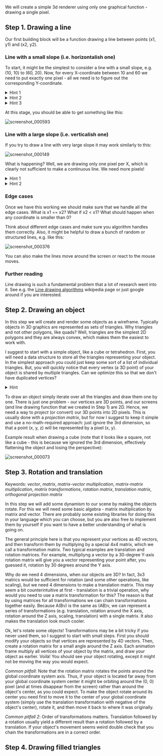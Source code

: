We will create a simple 3d renderer using only one graphical function - drawing a single pixel.

## Step 1. Drawing a line

Our first building block will be a function drawing a line between points (x1, y1) and (x2, y2).

### Line with a small slope (i.e. horizontalish one)

To start, it might be the simplest to consider a line with a small slope, e.g. (10, 10) to (60, 20). Now, for every X-coordinate between 10 and 60 we need
to put exactly one pixel - all we need is to figure out the corresponding Y-coordinate.

<details>
  <summary>Hint 1</summary>
  How to calculate the Y coordinate at the midpoint between x1 and x2? What about 25% along the (x1, x2) interval? 37%? x%?
</details>

<details>
  <summary>Hint 2</summary>
  What is the average Y-coordinate change when we move from x to x+1? Knowing this, we should be able to calculate the Y coordinate for every X value.
</details>

<details>
  <summary>Hint 3</summary>
  You can calculate the Y coordinates analyticaly (i.e. calculate the value for every X individually), or do it iteratively. For example, if the average
  Y-coordinate change is 0.2, then we need to "move" our line one pixel up every 5 horizontal pixels.
</details>

At this stage, you should be able to get something like this:

![screenshot_000593](https://github.com/pszemsza/graphics_challenges/assets/65168262/8d3cbfff-5ba5-4264-bd73-d98471455694)


### Line with a large slope (i.e. verticalish one)

If you try to draw a line with very large slope it may work similarly to this:

![screenshot_000149](https://github.com/pszemsza/graphics_challenges/assets/65168262/e20edf0a-22cc-43d4-bd56-e10f9d3287f9)

What is happening? Well, we are drawing only one pixel per X, which is clearly not sufficient to make a continuous line. We need more pixels!

<details>
  <summary>Hint 1</summary>
  What if you would switch labels on the X and Y axes?
</details>

<details>
  <summary>Hint 2</summary>
  You can think about this as a drawing a line along the Y axis - now, for every y in the (y1, y2) you will need exactly one pixel at a proper X coordinate.
</details>

### Edge cases

Once we have this working we should make sure that we handle all the edge cases. What is x1 == x2? What if x2 < x1?
What should happen when any coordinate is smaller than 0?

Think about different edge cases and make sure you algorithm handles them correctly. Also, it might be helpful to draw a bunch of random or structured lines,
e.g. like this:

![screenshot_000376](https://github.com/pszemsza/graphics_challenges/assets/65168262/10580700-33e7-4dbe-800d-fb5ca66e34b0)

You can also make the lines move around the screen or react to the mouse moves.

### Further reading

Line drawing is such a fundamental problem that a lot of research went into it. See e.g. the
[Line drawing algorithms](https://en.wikipedia.org/wiki/Line_drawing_algorithm) wikipedia page or just google around if you are interested.


## Step 2. Drawing an object

In this step we will create and render some objects as a wireframe. Typically objects in 3D graphics are represented as sets of triangles. Why triangles and not other polygons, like quads? Well, triangles are the simplest 2D polygons and they are always convex, which makes them the easiest to work with.

I suggest to start with a simple object, like a cube or tetrahedron. First, you will need a data structure to store all the triangles representing your object. In the simplest approach you could just keep some sort of a list of individual triangles. But, you will quickly notice that every vertex (a 3D point) of your object is shared by multiple triangles. Can we optimize this so that we don't have duplicated vertices?

<details>
  <summary>Hint</summary>
  Typically the objects are represented as a list of vertices and a list of vertex indices triples. For example, you could represent a 2D square like this:

```
vertices = [[0, 0], [10, 0], [10, 10], [0, 10]]
indices = [[0, 1, 2], [0, 2, 3]]
```

</details>

To draw an object simply iterate over all the triangles and draw them one by one. There is just one problem - our vertices are 3D points, and our screens (and line drawing function that we created in Step 1) are 2D. Hence, we need a way to _project_ (or convert) our 3D points into 2D pixels. This is usually done with a _projection matrix_, but for now I suggest to keep it simple and use a no-math-required approach: just ignore the 3rd dimension, so that a point (x, y, z) will be represented by a pixel (x, y).

Example result when drawing a cube (note that it looks like a square, not like a cube - this is because we ignored the 3rd dimension, effectively flattening the object and losing the perspective): 

![screenshot_000073](https://github.com/pszemsza/graphics_challenges/assets/65168262/6f6974ef-2e94-4db1-b6eb-8a2ba6cd4706)


## Step 3. Rotation and translation

Keywords: _vector_, _matrix_, _matrix-vector multiplication_, _matrix-matrix multiplication_, _matrix transformations_,  _rotation matrix_, _translation matrix_, _orthogonal projection matrix_

In this step we will add some dynamism to our scene by making the objects rotate. For this we will need some basic algebra - matrix multiplication by matrix and vector. There are probably some existing libraries for doing this in your language which you can choose, but you are also free to implement them by yourself if you want to have a better understanding of what is going on.

The general principle here is that you represent your vertices as 4D vectors, and then transform them by multiplying by a special 4x4 matrix, which we call a transformation matrix. Two typical examples are translation and rotation matrices. For example, multipliyng a vector by a 30-degree Y-axis rotation matrix will give you a vector representing your point after, you guessed it, rotation by 30 degrees around the Y axis. 

Why do we need 4 dimensions, when our objects are 3D? In fact, 3x3 matrics would be sufficient for rotation (and some other operations, like scaling), but we need 4 dimensions to make a translation matrix. This may seem a bit counterintuitive at first - translation is a trivial operation, why would you need to use a matrix transformation for this? The reason is that by using matrices for all transformations we can chain transformations together easily. Because A(Bv) is the same as (AB)v, we can represent a series of transformations (e.g. translation, rotation around the X axis, rotation around the Z axis, scaling, translation) with a single matrix. It also makes the translation look much cooler.

Ok, let's rotate some objects! 
Transformations may be a bit tricky if you never used them, so I suggest to start with small steps. First you should modify your objects so that vertices are represented by 4D vectors. Then, create a rotation matrix for a small angle around the Z axis. Each animation frame multiply all vertices of your object by the matrix, and draw your object as earlier. Voilà! You should see your object rotating, except it might not be moving the way you would expect.

_Common pitfall_: Note that the rotation matrix rotates the points around the global coordinate system axis. Thus, if your object is located far away from your global coordinate system center it might be orbiting around the (0, 0) pixel (and at times disappear from the screen) rather than around the object's center, as you could expect. To make the object rotate around its center you need first to move it to the center of your global coordinate system (simply use the translation transformation with negative of the object's center), rotate it, and then move it back to where it was originally.

_Common pitfall 2_: Order of transformations matters. Translation followed by a rotation usually yield a different result than a rotation followed by a translation. If your object's movement seems weird double check that you chain the transformations are in a correct order.


## Step 4. Drawing filled triangles
